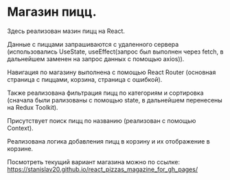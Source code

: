 # Магазин пицц.

Здесь реализован мазин пицц на React.

Данные с пиццами запрашиваются с удаленного сервера (использовались UseState, useEffect(запрос был выполнен через fetch, в дальнейшем заменен на запрос данных с помощью axios)).

Навигация по магазину выполнена с помощью React Router (основная страница с пиццами, корзина, страница с ошибкой).

Также реализована фильтрация пицц по категориям и сортировка (сначала были рализованы с помощью state, в дальнейшем перенесены на Redux Toolkit).

Присутствует поиск пицц по названию (реализован с помощью Context).

Реализована логика добавления пицц в корзину и их отображение в корзине.

Посмотреть текущий вариант магазина можно по ссылке: https://stanislav20.github.io/react_pizzas_magazine_for_gh_pages/
